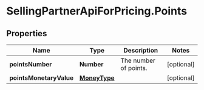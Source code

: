 # SellingPartnerApiForPricing.Points

## Properties

Name | Type | Description | Notes
------------ | ------------- | ------------- | -------------
**pointsNumber** | **Number** | The number of points. | [optional] 
**pointsMonetaryValue** | [**MoneyType**](MoneyType.md) |  | [optional] 


